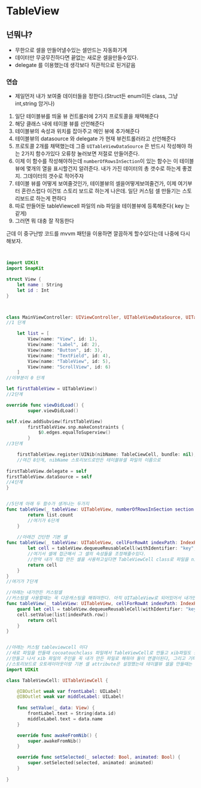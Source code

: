 # TableView

## 넌뭐냐?
* 무한으로 셀을 만들어낼수있는 셀만드는 자동화기계
* 데이터만 무궁무진하다면 끝없는 새로운 셀을만들수있다.
* delegate 를 이용했는데 생각보다 직관적으로 된거같음


### 연습

* 제일먼저 내가 보여줄 데이터들을 정한다.(Struct든 enum이든 class, 그냥 int,string 암거나)
1. 일단 테이블뷰를 띄울 뷰 컨트롤러에 2가지 프로토콜을 채택해준다
2. 해당 클래스 내에 테이블 뷰를 선언해준다
3. 테이블뷰의 속성과 위치를 잡아주고 메인 뷰에 추가해준다
4. 테이블뷰의 datasource 와 delegate 가 현재 뷰컨트롤러라고 선언해준다
5. 프로토콜 2개를 채택했는데 그중 `UITableViewDataSource` 은 반드시 작성해야 하는 2가지 함수가있다 오류창 눌러보면 저절로 만들어준다.
6. 이제 이 함수를 작성해야하는데 `numberOfRowsInSection`이 있는 함수는 이 테이블 뷰에 몇개의 열을 표시할건지 알려준다. 내가 가진 데이터의 총 갯수로 하는게 좋겠지. 그데이터의 갯수로 적어주자
7. 테이블 뷰를 어떻게 보여줄것인가, 테이블뷰의 셀을어떻게보여줄건가, 이제 여기부터 혼란스럽다 이건또 스토리 보드로 하는게 나은데. 일단 커스텀 셀 만들기는 스토리보드로 하는게 편하다
8. 따로 만들어둔 tableViewcell 파일의 nib 파일을 테이블뷰에 등록해준다( key 는 같게)
9. 그러면 뭐 대충 잘 작동한다

근데 이 중구난방 코드를 mvvm 패턴을 이용하면 깔끔하게 할수있다는데 나중에 다시 해보자.

```swift


import UIKit
import SnapKit

struct View {
    let name : String
    let id : Int
}



class MainViewController: UIViewController, UITableViewDataSource, UITableViewDelegate {
//1 단계

    let list = [
        View(name: "View", id: 1),
        View(name: "Label", id: 2),
        View(name: "Button", id: 3),
        View(name: "TextField", id: 4),
        View(name: "TableView", id: 5),
        View(name: "ScrollView", id: 6)
    ]
//이부분이 0 단계

let firstTableView = UITableView()
//2단계

override func viewDidLoad() {
        super.viewDidLoad()

self.view.addSubview(firstTableView)
        firstTableView.snp.makeConstraints {
            $0.edges.equalToSuperview()
        }
//3단계

    firstTableView.register(UINib(nibName: TableCiewCell, bundle: nil), forCellReuseIdentifier: "key")
    //여긴 8단계, nibName 스토리보드로만든 테이블뷰셀 파일의 이름으로
    
firstTableView.delegate = self
firstTableView.dataSource = self
//4단계
}


//5단계 아래 두 함수가 생겨나는 두가지
func tableView(_ tableView: UITableView, numberOfRowsInSection section: Int) -> Int {
        return list.count
        //여기가 6단계
    }
    
    //아래건 간단한 기본 셀 
func tableView(_ tableView: UITableView, cellForRowAt indexPath: IndexPath) -> UITableViewCell {
        let cell = tableView.dequeueReusableCell(withIdentifier: "key", for: indexPath)
        //여기서 셀에 접근해서 그 셀의 속성들을 조정해줄수있다.
        //만약 내가 직접 만든 셀을 사용하고싶다면 TableViewCell class로 파일을 nib 파일과 같이만들고 그 파일에 여러 메소드들을 집어넣어준다. 그렇게 그 메소드에 접근하고 셀에 표시할 정보들을 바꿔주면됨
        return cell
    }
}
//여기가 7단계

//아래는 내가만든 커스텀셀
//커스텀셀 사용할때는 꼭 다운캐스팅을 해줘야한다. 아직 UITableView로 되어있어서 내가만든 TableViewCell 로 안착시켜 줘야 그 셀을 이용가능,이거안하면 그냥 없던일이 되버린다.
func tableView(_ tableView: UITableView, cellForRowAt indexPath: IndexPath) -> UITableViewCell {
    guard let cell = tableView.dequeueReusableCell(withIdentifier: "key", for: indexPath) as? TableViewCell else { return UITableViewCell()}
    cell.setValue(list[indexPath.row])
        return cell
    }
}


//아래는 커스텀 tableviewcell 이다
//새로 파일을 만들때 cocoatouchclass 파일에서 TableViewCell로 만들고 xib파일도 같이 생성해줘야 스토리보드로 할수있음
//만들고 나서 xib 파일의 주인을 꼭 내가 만든 파일로 해줘야 둘이 연결이된다, 그리고 기타 다른 구성요소를 넣고나서 코드로 끌어올때 반드시 object 를 tableviewcell로 해줘야 한다.
//스토리보드로 오토레이아웃이랑 기본 셀 attribute은 설정했는데 테이블뷰 셀을 만들때는 이게 간단하고 편한거같음.
import UIKit

class TableViewCell: UITableViewCell {

    @IBOutlet weak var frontLabel: UILabel!
    @IBOutlet weak var middleLabel: UILabel!
    
    func setValue(_ data: View) {
        frontLabel.text = String(data.id)
        middleLabel.text = data.name
    }

    override func awakeFromNib() {
        super.awakeFromNib()  
    }

    override func setSelected(_ selected: Bool, animated: Bool) {
        super.setSelected(selected, animated: animated)
    }
    
}
```